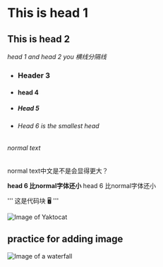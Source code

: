 # This is head 1
## This is head 2

_head 1 and head 2 you 横线分隔线_

- ### Header 3
- #### head 4
- ##### Head 5 
- ###### Head 6 is the smallest head

###### normal text
normal text中文是不是会显得更大？

**head 6 比normal字体还小**
head 6 比normal字体还小


'''
这是代码块
🖥️
'''

![Image of Yaktocat](https://octodex.github.com/images/yaktocat.png)


## practice for adding image
![Image of a waterfall](https://img.favpng.com/9/22/1/waterfall-png-favpng-bDiKQPKHfLYiGyWruCazN3Ex8.jpg)


